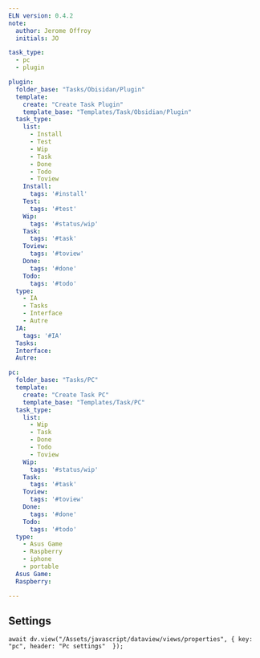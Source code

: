 ```yaml
---
ELN version: 0.4.2
note:
  author: Jerome Offroy
  initials: JO

task_type:
  - pc
  - plugin

plugin:
  folder_base: "Tasks/Obisidan/Plugin"
  template:
    create: "Create Task Plugin"
    template_base: "Templates/Task/Obsidian/Plugin"
  task_type:
    list:
      - Install
      - Test
      - Wip
      - Task
      - Done
      - Todo
      - Toview
    Install:
      tags: '#install'
    Test:
      tags: '#test'
    Wip:
      tags: '#status/wip'
    Task:
      tags: '#task'
    Toview:
      tags: '#toview'
    Done:
      tags: '#done'
    Todo:
      tags: '#todo'
  type:
    - IA
    - Tasks
    - Interface
    - Autre
  IA:
    tags: '#IA'
  Tasks:
  Interface:
  Autre:

pc:
  folder_base: "Tasks/PC"
  template:
    create: "Create Task PC"
    template_base: "Templates/Task/PC"
  task_type:
    list:
      - Wip
      - Task
      - Done
      - Todo
      - Toview
    Wip:
      tags: '#status/wip'
    Task:
      tags: '#task'
    Toview:
      tags: '#toview'
    Done:
      tags: '#done'
    Todo:
      tags: '#todo'
  type:
    - Asus Game
    - Raspberry
    - iphone
    - portable
  Asus Game:
  Raspberry:

---
```


## Settings

```dataviewjs
await dv.view("/Assets/javascript/dataview/views/properties", { key: "pc", header: "Pc settings"  });
```

